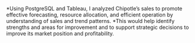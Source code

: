 *Using PostgreSQL and Tableau, I analyzed Chipotle’s sales to promote effective forecasting, resource allocation,
and efficient operation by understanding of sales and trend patterns.
*This would help identify strengths and areas for improvement and to support strategic decisions to improve its
market position and profitability.
